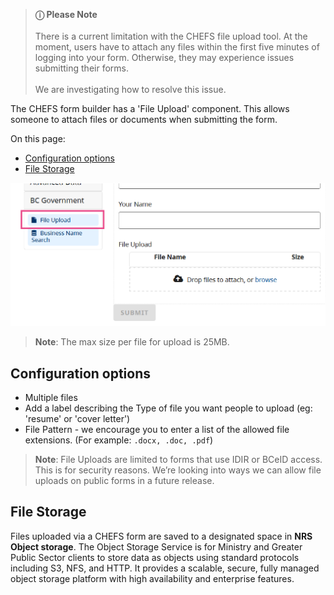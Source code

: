 >
>**ⓘ Please Note**<br><br>
>There is a current limitation with the CHEFS file upload tool. At the moment, users have to attach any files within the first five minutes of logging into your form. Otherwise, they may experience issues submitting their forms. <br><br>
>We are investigating how to resolve this issue.
>

The CHEFS form builder has a 'File Upload' component. This allows someone to attach files or documents when submitting the form.

On this page:
* [Configuration options](#Configuration-options)
* [File Storage](#File-storage)

![File Upload Component](images/file-upload-1.png)

> **Note**: The max size per file for upload is 25MB.

## Configuration options

- Multiple files
- Add a label describing the Type of file you want people to upload (eg: 'resume' or 'cover letter')
- File Pattern - we encourage you to enter a list of the allowed file extensions. (For example: `.docx, .doc, .pdf`)
  
> **Note**: File Uploads are limited to forms that use IDIR or BCeID access. This is for security reasons. We’re looking into ways we can allow file uploads on public forms in a future release.

## File Storage

Files uploaded via a CHEFS form are saved to a designated space in **NRS Object storage**. The Object Storage Service is for Ministry and Greater Public Sector clients to store data as objects using standard protocols including S3, NFS, and HTTP. It provides a scalable, secure, fully managed object storage platform with high availability and enterprise features.